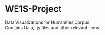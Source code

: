 # WE1S-Project
Data Visualizations for Humanities Corpus
<br>
Contains Data, .js files and other relevant items.


